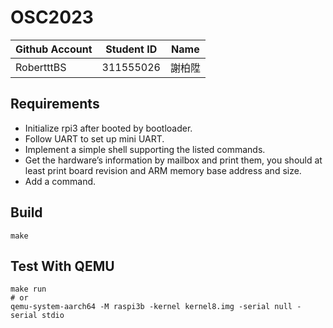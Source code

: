 # OSC2023

| Github Account | Student ID | Name          |
|----------------|------------|---------------|
| RobertttBS     | 311555026  | 謝柏陞         |

## Requirements

* Initialize rpi3 after booted by bootloader.
* Follow UART to set up mini UART.
* Implement a simple shell supporting the listed commands.
* Get the hardware’s information by mailbox and print them, you should at least print board revision and ARM memory base address and size.
* Add a <reboot> command.

## Build 

```
make
```

## Test With QEMU

```
make run
# or 
qemu-system-aarch64 -M raspi3b -kernel kernel8.img -serial null -serial stdio
```
